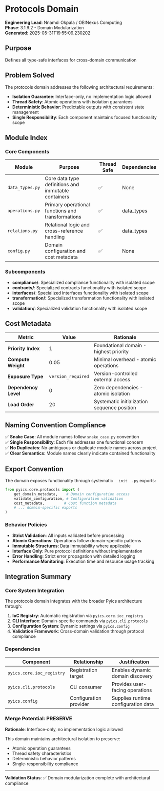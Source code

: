 # Protocols Domain

**Engineering Lead**: Nnamdi Okpala / OBINexus Computing  
**Phase**: 3.1.6.2 - Domain Modularization  
**Generated**: 2025-05-31T19:55:09.230202

## Purpose

Defines all type-safe interfaces for cross-domain communication

## Problem Solved

The protocols domain addresses the following architectural requirements:

- **Isolation Guarantee**: Interface-only, no implementation logic allowed
- **Thread Safety**: Atomic operations with isolation guarantees
- **Deterministic Behavior**: Predictable outputs with consistent state management
- **Single Responsibility**: Each component maintains focused functionality scope

## Module Index

### Core Components

| Module | Purpose | Thread Safe | Dependencies |
|--------|---------|-------------|--------------|
| `data_types.py` | Core data type definitions and immutable containers | ✅ | None |
| `operations.py` | Primary operational functions and transformations | ✅ | data_types |
| `relations.py` | Relational logic and cross-reference handling | ✅ | data_types |
| `config.py` | Domain configuration and cost metadata | ✅ | None |

### Subcomponents

- **compliance/**: Specialized compliance functionality with isolated scope
- **contracts/**: Specialized contracts functionality with isolated scope
- **interfaces/**: Specialized interfaces functionality with isolated scope
- **transformation/**: Specialized transformation functionality with isolated scope
- **validation/**: Specialized validation functionality with isolated scope

## Cost Metadata

| Metric | Value | Rationale |
|--------|-------|-----------|
| **Priority Index** | 1 | Foundational domain - highest priority |
| **Compute Weight** | 0.05 | Minimal overhead - atomic operations |
| **Exposure Type** | `version_required` | Version-controlled external access |
| **Dependency Level** | 0 | Zero dependencies - atomic isolation |
| **Load Order** | 20 | Systematic initialization sequence position |

## Naming Convention Compliance

✅ **Snake Case**: All module names follow `snake_case.py` convention  
✅ **Single Responsibility**: Each file addresses one functional concern  
✅ **No Duplicates**: No ambiguous or duplicate module names across project  
✅ **Clear Semantics**: Module names clearly indicate contained functionality

## Export Convention

The domain exposes functionality through systematic `__init__.py` exports:

```python
from pyics.core.protocols import (
    get_domain_metadata,    # Domain configuration access
    validate_configuration, # Configuration validation
    cost_metadata,         # Cost function metadata
    # ... domain-specific exports
)
```

### Behavior Policies

- **Strict Validation**: All inputs validated before processing
- **Atomic Operations**: Operations follow domain-specific patterns
- **Immutable Structures**: Data immutability where applicable
- **Interface Only**: Pure protocol definitions without implementation
- **Error Handling**: Strict error propagation with detailed logging
- **Performance Monitoring**: Execution time and resource usage tracking

## Integration Summary

### Core System Integration

The protocols domain integrates with the broader Pyics architecture through:

1. **IoC Registry**: Automatic registration via `pyics.core.ioc_registry`
2. **CLI Interface**: Domain-specific commands via `pyics.cli.protocols`
3. **Configuration System**: Dynamic settings via `pyics.config`
4. **Validation Framework**: Cross-domain validation through protocol compliance

### Dependencies

| Component | Relationship | Justification |
|-----------|--------------|---------------|
| `pyics.core.ioc_registry` | Registration target | Enables dynamic domain discovery |
| `pyics.cli.protocols` | CLI consumer | Provides user-facing operations |
| `pyics.config` | Configuration provider | Supplies runtime configuration data |

### Merge Potential: PRESERVE

**Rationale**: Interface-only, no implementation logic allowed

This domain maintains architectural isolation to preserve:
- Atomic operation guarantees
- Thread safety characteristics  
- Deterministic behavior patterns
- Single-responsibility compliance

---

**Validation Status**: ✅ Domain modularization complete with architectural compliance
